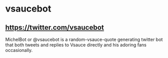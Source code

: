 # vsaucebot

## https://twitter.com/vsaucebot

MichelBot or @vsaucebot is a random-vsauce-quote generating twitter bot
that both tweets and replies to Vsauce directly and his adoring fans occasionally.
